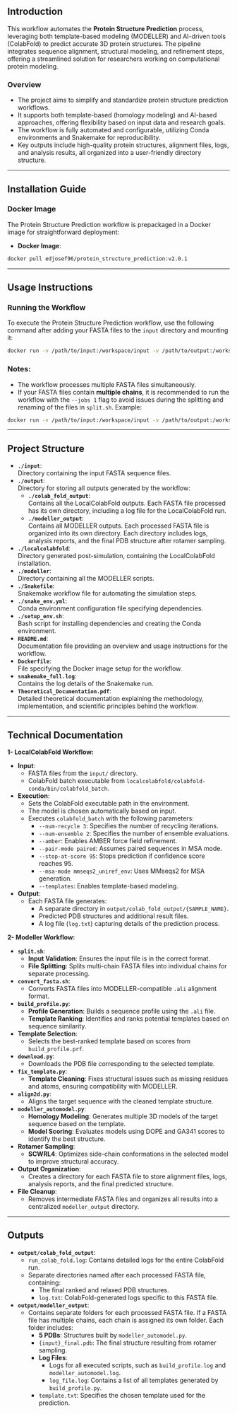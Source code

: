 ## **Introduction**

This workflow automates the **Protein Structure Prediction** process, leveraging both template-based modeling (MODELLER) and AI-driven tools (ColabFold) to predict accurate 3D protein structures. The pipeline integrates sequence alignment, structural modeling, and refinement steps, offering a streamlined solution for researchers working on computational protein modeling.

### **Overview**

- The project aims to simplify and standardize protein structure prediction workflows.
- It supports both template-based (homology modeling) and AI-based approaches, offering flexibility based on input data and research goals.
- The workflow is fully automated and configurable, utilizing Conda environments and Snakemake for reproducibility.
- Key outputs include high-quality protein structures, alignment files, logs, and analysis results, all organized into a user-friendly directory structure.

---
## **Installation Guide**

### **Docker Image**

The Protein Structure Prediction workflow is prepackaged in a Docker image for straightforward deployment:

- **Docker Image**:
 ```bash
docker pull edjosef96/protein_structure_prediction:v2.0.1
   ```

---

## **Usage Instructions**

### **Running the Workflow**

To execute the Protein Structure Prediction workflow, use the following command after adding your FASTA files to the `input` directory and mounting it:

```bash
docker run -v /path/to/input:/workspace/input -v /path/to/output:/workspace/output --resources gpu=2 --cores all edjosef96/protein_structure_prediction:v2.0.1
```

### **Notes:**

- The workflow processes multiple FASTA files simultaneously.
- If your FASTA files contain **multiple chains**, it is recommended to run the workflow with the `--jobs 1` flag to avoid issues during the splitting and renaming of the files in `split.sh`. Example:
```bash
docker run -v /path/to/input:/workspace/input -v /path/to/output:/workspace/output --resources gpu=2 --cores all --jobs 1 edjosef96/protein_structure_prediction:v2.0.1 
```



---
## **Project Structure**

- **`./input`**:  
    Directory containing the input FASTA sequence files.
- **`./output`**:  
    Directory for storing all outputs generated by the workflow:
    - **`./colab_fold_output`**:  
        Contains all the LocalColabFold outputs. Each FASTA file processed has its own directory, including a log file for the LocalColabFold run.
    - **`./modeller_output`**:  
        Contains all MODELLER outputs. Each processed FASTA file is organized into its own directory. Each directory includes logs, analysis reports, and the final PDB structure after rotamer sampling.
- **`./localcolabfold`**:  
    Directory generated post-simulation, containing the LocalColabFold installation.
- **`./modeller`**:  
    Directory containing all the MODELLER scripts.
- **`./Snakefile`**:  
    Snakemake workflow file for automating the simulation steps.
- **`./snake_env.yml`**:  
    Conda environment configuration file specifying dependencies.
- **`./setup_env.sh`**:  
    Bash script for installing dependencies and creating the Conda environment.
- **`README.md`**:  
    Documentation file providing an overview and usage instructions for the workflow.
- **`Dockerfile`**:  
    File specifying the Docker image setup for the workflow.
- **`snakemake_full.log`**:  
    Contains the log details of the Snakemake run.
- **`Theoretical_Documentation.pdf`**:  
    Detailed theoretical documentation explaining the methodology, implementation, and scientific principles behind the workflow.
    

---
## **Technical Documentation**

 **1- LocalColabFold Workflow:**

- **Input**:
    - FASTA files from the `input/` directory.
    - ColabFold batch executable from `localcolabfold/colabfold-conda/bin/colabfold_batch`.
- **Execution**:
    - Sets the ColabFold executable path in the environment.
    - The model is chosen automatically based on input.
    - Executes `colabfold_batch` with the following parameters:
        - `--num-recycle 3`: Specifies the number of recycling iterations.
        - `--num-ensemble 2`: Specifies the number of ensemble evaluations.
        - `--amber`: Enables AMBER force field refinement.
        - `--pair-mode paired`: Assumes paired sequences in MSA mode.
        - `--stop-at-score 95`: Stops prediction if confidence score reaches 95.
        - `--msa-mode mmseqs2_uniref_env`: Uses MMseqs2 for MSA generation.
        - `--templates`: Enables template-based modeling.
- **Output**:
    - Each FASTA file generates:
        - A separate directory in `output/colab_fold_output/{SAMPLE_NAME}`.
        - Predicted PDB structures and additional result files.
        - A log file (`log.txt`) capturing details of the prediction process.


**2- Modeller Workflow:**

- **`split.sh`**:
    - **Input Validation**: Ensures the input file is in the correct format.
    - **File Splitting**: Splits multi-chain FASTA files into individual chains for separate processing.
- **`convert_fasta.sh`**:
    - Converts FASTA files into MODELLER-compatible `.ali` alignment format.
- **`build_profile.py`**:
    - **Profile Generation**: Builds a sequence profile using the `.ali` file.
    - **Template Ranking**: Identifies and ranks potential templates based on sequence similarity.
- **Template Selection**:
    - Selects the best-ranked template based on scores from `build_profile.prf`.
- **`download.py`**:
    - Downloads the PDB file corresponding to the selected template.
- **`fix_template.py`**:
    - **Template Cleaning**: Fixes structural issues such as missing residues and atoms, ensuring compatibility with MODELLER.
- **`align2d.py`**:
    - Aligns the target sequence with the cleaned template structure.
- **`modeller_automodel.py`**:
    - **Homology Modeling**: Generates multiple 3D models of the target sequence based on the template.
    - **Model Scoring**: Evaluates models using DOPE and GA341 scores to identify the best structure.
- **Rotamer Sampling**:
    - **SCWRL4**: Optimizes side-chain conformations in the selected model to improve structural accuracy.
- **Output Organization**:
    - Creates a directory for each FASTA file to store alignment files, logs, analysis reports, and the final predicted structure.
- **File Cleanup**:
    - Removes intermediate FASTA files and organizes all results into a centralized `modeller_output` directory.
---
## **Outputs**

- **`output/colab_fold_output`**:
    - `run_colab_fold.log`: Contains detailed logs for the entire ColabFold run.
    - Separate directories named after each processed FASTA file, containing:
        - The final ranked and relaxed PDB structures.
        - `log.txt`: ColabFold-generated logs specific to this FASTA file.
- **`output/modeller_output`**:
    - Contains separate folders for each processed FASTA file. If a FASTA file has multiple chains, each chain is assigned its own folder. Each folder includes:
        - **5 PDBs**: Structures built by `modeller_automodel.py`.
        - `{input}_final.pdb`: The final structure resulting from rotamer sampling.
        - **Log Files**:
            - Logs for all executed scripts, such as `build_profile.log` and `modeller_automodel.log`.
            - `log_file.log`: Contains a list of all templates generated by `build_profile.py`.
        - `template.txt`: Specifies the chosen template used for the prediction.

